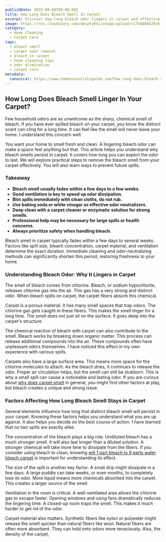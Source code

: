 ```yaml
---
publishDate: 2025-09-04T00:00:00Z
title: How Long Does Bleach Smell In Carpet
excerpt: Discover how long bleach odor lingers in carpet and effective methods to remove the pungent smell for a fresh, clean home environment.
image: https://res.cloudinary.com/dbcpfy04c/image/upload/v1756888529/blog_image_1756888529_gmafzj.webp
category:
  - Home Cleaning
  - Carpet Care
tags:
  - bleach smell
  - carpet odor removal
  - bleach in carpet
  - home cleaning tips
  - odor elimination
  - carpet care
metadata:
  canonical: https://www.homeessentialsguide.com/how-long-does-bleach-smell-in-carpet
---
```


## How Long Does Bleach Smell Linger In Your Carpet?

Few household odors are as unwelcome as the sharp, chemical smell of bleach. If you have ever spilled bleach on your carpet, you know the distinct scent can cling for a long time. It can feel like the smell will never leave your home. I understand this concern well.

You want your home to smell fresh and clean. A lingering bleach odor can make a space feel anything but that. This article helps you understand why bleach smells persist in carpet. It covers how long you can expect the odor to last. We will explore practical steps to remove the bleach smell from your carpet effectively. You will also learn ways to prevent future spills.

### Takeaway

*   **Bleach smell usually fades within a few days to a few weeks.**
*   **Good ventilation is key to speed up odor dissipation.**
*   **Blot spills immediately with clean cloths, do not rub.**
*   **Use baking soda or white vinegar as effective odor neutralizers.**
*   **Deep clean with a carpet cleaner or enzymatic solution for strong smells.**
*   **Professional help may be necessary for large spills or health concerns.**
*   **Always prioritize safety when handling bleach.**

Bleach smell in carpet typically fades within a few days to several weeks. Factors like spill size, bleach concentration, carpet material, and ventilation determine the exact duration. Immediate cleaning and odor-neutralizing methods can significantly shorten this period, restoring freshness to your home.

### Understanding Bleach Odor: Why It Lingers in Carpet

The smell of bleach comes from chlorine. Bleach, or sodium hypochlorite, releases chlorine gas into the air. This gas has a very strong and distinct odor. When bleach spills on carpet, the carpet fibers absorb this chemical.

Carpet is a porous material. It has many small spaces that trap odors. The chlorine gas gets caught in these fibers. This makes the smell linger for a long time. The smell does not just sit on the surface. It goes deep into the carpet's structure.

The chemical reaction of bleach with carpet can also contribute to the smell. Bleach works by breaking down organic matter. This process can release additional compounds into the air. These compounds often have unpleasant odors themselves. I have noticed this effect in my own experience with various spills.

Carpets also have a large surface area. This means more space for the chlorine molecules to attach. As the bleach dries, it continues to release the odor. Proper air circulation helps, but the smell can still be stubborn. This is why a small spill can cause a noticeable and lasting odor. If you are curious about [why does carpet smell](https://homeessentialsguide.com/why-does-carpet-smell) in general, you might find other factors at play, but bleach creates a unique and strong issue.

### Factors Affecting How Long Bleach Smell Stays in Carpet

Several elements influence how long that distinct bleach smell will persist in your carpet. Knowing these factors helps you understand what you are up against. It also helps you decide on the best course of action. I have learned that no two spills are exactly alike.

The concentration of the bleach plays a big role. Undiluted bleach has a much stronger smell. It will also last longer than a diluted solution. A stronger chemical will take more time to dissipate from the fibers. If you consider using bleach to clean, knowing [will 1 part bleach to 9 parts water bleach carpet](https://homeessentialsguide.com/will-1-part-bleach-to-9-parts-water-bleach-carpet) is important for understanding its effect.

The size of the spill is another key factor. A small drip might dissipate in a few days. A large puddle can take weeks, or even months, to completely lose its odor. More liquid means more chemicals absorbed into the carpet. This creates a larger source of the smell.

Ventilation in the room is critical. A well-ventilated area allows the chlorine gas to escape faster. Opening windows and using fans dramatically reduces the lingering time. A closed-up room traps the smell. This makes it much harder to get rid of the odor.

Carpet material also matters. Synthetic fibers like nylon or polyester might release the smell quicker than natural fibers like wool. Natural fibers are often more absorbent. They can hold onto odors more tenaciously. Also, the density of the carpet,